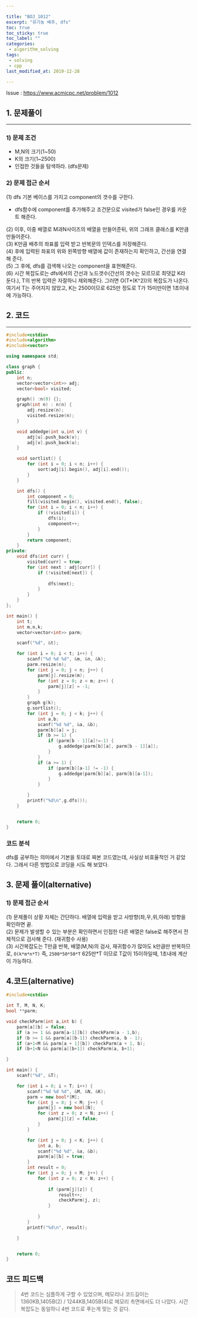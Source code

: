 ```yaml
---

title: "BOJ_1012"  
excerpt: "유기농 배추, dfs"  
toc: true  
toc_sticky: true  
toc_label: ""  
categories:  
 - algorithm_solving  
tags:  
 - solving  
 - cpp  
last_modified_at: 2019-12-28

---
```


Issue : <https://www.acmicpc.net/problem/1012>

## 1. 문제풀이  

- - -

### 1) 문제 조건

- M,N의 크기(1~50)  
- K의 크기(1~2500)  
- 인접한 것들을 탐색하라. (dfs문제)  

### 2) 문제 접근 순서

(1) dfs 기본 베이스를 가지고 component의 갯수를 구한다.  

- dfs함수에 component를 추가해주고 조건문으로 visited가 false인 경우를 카운트 해준다.  

(2) 이후, 이중 배열로 M과N사이즈의 배열을 만들어준뒤, 위의 그래프 클래스를 K만큼 만들어준다.  
(3) K만큼 배추의 좌표를 입력 받고 반복문의 인덱스를 저장해준다.  
(4) 후에 입력된 좌표의 위와 왼쪽방향 배열에 값이 존재하는지 확인하고, 간선을 연결해 준다.  
(5) 그 후에, dfs를 검색해 나오는 component을 표현해준다.  
(6) 시간 복잡도로는 dfs에서의 간선과 노드갯수(간선의 갯수는 모르므로 최댓값 K라 둔다.), T의 반복 입력은 자잘하니 제외해준다.  그러면 O(T*(K^2))의 복잡도가 나온다. 여기서 T는 주어지지 않았고, K는 2500이므로 625만 정도로 T가 15미만이면 1초이내에 가능하다.  

## 2. 코드

- - -

```cpp
#include<cstdio>
#include<algorithm>
#include<vector>

using namespace std;

class graph {
public:
	int n;
	vector<vector<int>> adj;
	vector<bool> visited;

	graph() :n(0) {};
	graph(int n) : n(n) {
		adj.resize(n);
		visited.resize(n);
	}

	void addedge(int u,int v) {
		adj[u].push_back(v);
		adj[v].push_back(u);
	}

	void sortlist() {
		for (int i = 0; i < n; i++) {
			sort(adj[i].begin(), adj[i].end());
		}
	}

	int dfs() {
		int component = 0;
		fill(visited.begin(), visited.end(), false);
		for (int i = 0; i < n; i++) {
			if (!visited[i]) {
				dfs(i);
				component++;
			}
		}
		return component;
	}
private:
	void dfs(int curr) {
		visited[curr] = true;
		for (int next : adj[curr]) {
			if (!visited[next]) {
				
				dfs(next);
			}
		}
	}
};

int main() {
	int t;
	int m,n,k;
	vector<vector<int>> parm;

	scanf("%d", &t);

	for (int i = 0; i < t; i++) {
		scanf("%d %d %d", &m, &n, &k);
		parm.resize(n);
		for (int j = 0; j < n; j++) {
			parm[j].resize(m);
			for (int z = 0; z < m; z++) {
				parm[j][z] = -1;
			}
		}
		graph g(k);
		g.sortlist();
		for (int j = 0; j < k; j++) {
			int a,b;
			scanf("%d %d", &a, &b);
			parm[b][a] = j;
			if (b >= 1) {
				if (parm[b - 1][a]!=-1) {
					g.addedge(parm[b][a], parm[b - 1][a]);
				}
			}
			if (a >= 1) {
				if (parm[b][a-1] != -1) {
					g.addedge(parm[b][a], parm[b][a-1]);
				}
			}

		}
		printf("%d\n",g.dfs());
	}


	return 0;
}
```  

### 코드 분석

dfs를 공부하는 의미에서 기본을 토대로 짜본 코드였는데, 사실상 비효율적인 거 같았다. 그래서 다른 방법으로 코딩을 시도 해 보았다.  

## 3. 문제 풀이(alternative)  

### 1) 문제 접근 순서

(1) 문제풀이 상황 자체는 간단하다. 배열에 입력을 받고 사방향(좌,우,위,아래) 방향을 확인하면 끝.  
(2) 문제가 발생할 수 있는 부분은 확인하면서 인접한 다른 배열은 false로 해주면서 전체적으로 검사해 준다. (재귀함수 사용)  
(3) 시간복잡도는 T만큼 반복, 배열(M,N)의 검사, 재귀함수가 많아도 k만큼만 반복하므로, `O(k*m*n*T)` 즉, `2500*50*50*T` 625만*T 이므로 T값이 15이하일때, 1초내에 계산이 가능하다.  

## 4.코드(alternative)

```cpp
#include<cstdio>

int T, M, N, K;
bool **parm;

void checkParm(int a,int b) {
	parm[a][b] = false;
	if (a >= 1 && parm[a-1][b]) checkParm(a - 1,b);
	if (b >= 1 && parm[a][b-1]) checkParm(a, b - 1);
	if (a+1<M && parm[a + 1][b]) checkParm(a + 1, b);
	if (b+1<N && parm[a][b+1]) checkParm(a, b+1);

}

int main() {
	scanf("%d", &T);

	for (int i = 0; i < T; i++) {
		scanf("%d %d %d", &M, &N, &K);
		parm = new bool*[M];
		for (int j = 0; j < M; j++) {
			parm[j] = new bool[N];
			for (int z = 0; z < N; z++) {
				parm[j][z] = false;
			}
		}

		for (int j = 0; j < K; j++) {
			int a, b;
			scanf("%d %d", &a, &b);
			parm[a][b] = true;
		}
		int result = 0;
		for (int j = 0; j < M; j++) {
			for (int z = 0; z < N; z++) {
				
				if (parm[j][z]) {
					result++;
					checkParm(j, z);
				}
				
			}
		}
		printf("%d\n", result);

	}


	return 0;
}
```

## 코드 피드백  

> 4번 코드는 심플하게 구할 수 있었으며, 메모리나 코드길이는 1360KB,1405B(2) / 1244KB,1405B(4)로 메모리 측면에서도 더 나았다. 시간복잡도는 동일하니 4번 코드로 푸는게 맞는 것 같다.  

